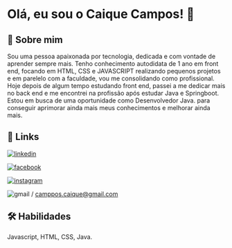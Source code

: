 
# Olá, eu sou o Caique Campos! 👋


## 🚀 Sobre mim
Sou uma pessoa apaixonada por tecnologia, dedicada e com vontade de aprender sempre mais.
Tenho conhecimento autodidata de 1 ano em front end, focando em HTML, CSS e JAVASCRIPT realizando pequenos projetos e em parelelo com a faculdade, vou me consolidando como profissional.
Hoje depois de algum tempo estudando front end, passei a me dedicar mais no back end e me encontrei na profissão após estudar Java e Springboot.
Estou em busca de uma oportunidade como Desenvolvedor Java. para conseguir aprimorar ainda mais meus conhecimentos e melhorar ainda mais.



## 🔗 Links

[![linkedin](https://img.shields.io/badge/linkedin-0A66C2?style=for-the-badge&logo=linkedin&logoColor=white)](https://www.linkedin.com/in/caique-campos-128033180/)

[![facebook](https://img.shields.io/badge/Facebook-1877F2?style=for-the-badge&logo=facebook&logoColor=white)](https://www.facebook.com/camposcaique/)

[![instagram](https://img.shields.io/badge/Instagram-E4405F?style=for-the-badge&logo=instagram&logoColor=white
)](https://www.instagram.com/camposcaique/)

![gmail](https://img.shields.io/badge/Gmail-D14836?style=for-the-badge&logo=gmail&logoColor=white
) /  camppos.caique@gmail.com

## 🛠 Habilidades
Javascript, HTML, CSS, Java.

